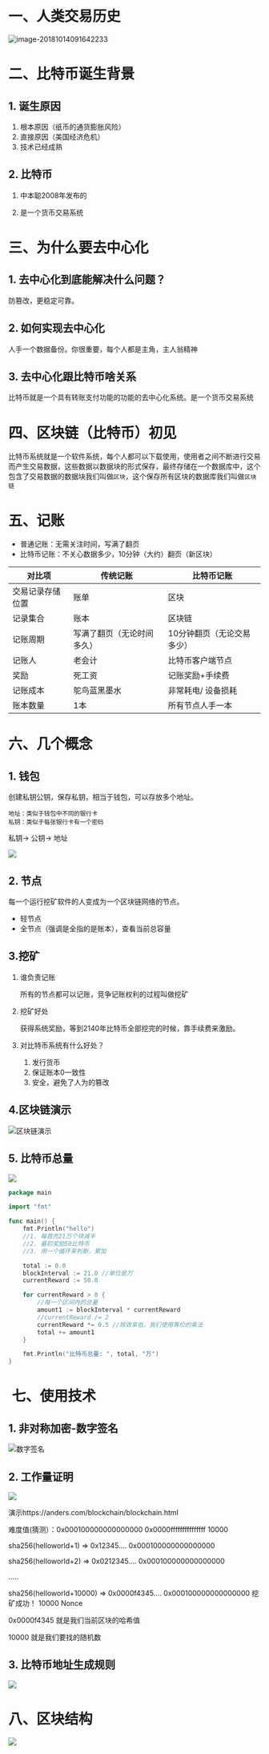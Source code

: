 # 一、人类交易历史

![image-20181014091642233](https://ws3.sinaimg.cn/large/006tNbRwly1fw7hj3u4jqj319c0dutks.jpg)



# 二、比特币诞生背景

## 1. 诞生原因

1. 根本原因（纸币的通货膨胀风险）
2. 直接原因（美国经济危机）
3. 技术已经成熟



## 2. 比特币

1. 中本聪2008年发布的

2. 是一个货币交易系统


# 三、为什么要去中心化

## 1. 去中心化到底能解决什么问题？

防篡改，更稳定可靠。

## 2. 如何实现去中心化

人手一个数据备份。你很重要，每个人都是主角，主人翁精神

## 3. 去中心化跟比特币啥关系

比特币就是一个具有转账支付功能的功能的去中心化系统。是一个货币交易系统



# 四、区块链（比特币）初见

比特币系统就是一个软件系统，每个人都可以下载使用，使用者之间不断进行交易而产生交易数据，这些数据以数据块的形式保存，最终存储在一个数据库中，这个包含了交易数据的数据块我们叫做`区块`，这个保存所有区块的数据库我们叫做`区块链`



# 五、记账

* 普通记账：无需关注时间，写满了翻页
* 比特币记账：不关心数据多少，10分钟（大约）翻页（新区块）

| 对比项           | 传统记账                   | 比特币记账                 |
| ---------------- | -------------------------- | -------------------------- |
| 交易记录存储位置 | 账单                       | 区块                       |
| 记录集合         | 账本                       | 区块链                     |
| 记账周期         | 写满了翻页（无论时间多久） | 10分钟翻页（无论交易多少） |
| 记账人           | 老会计                     | 比特币客户端节点           |
| 奖励             | 死工资                     | 记账奖励+手续费            |
| 记账成本         | 鸵鸟蓝黑墨水               | 非常耗电/ 设备损耗         |
| 账本数量         | 1本                        | 所有节点人手一本           |

# 六、几个概念

## 1. 钱包

创建私钥公钥，保存私钥，相当于钱包，可以存放多个地址。

```
地址：类似于钱包中不同的银行卡
私钥：类似于每张银行卡有一个密码
```

私钥-> 公钥-> 地址

![](https://ws4.sinaimg.cn/large/0069RVTdly1fuv7s1cqg4j317d0j94bm.jpg)



## 2. 节点

每一个运行挖矿软件的人变成为一个区块链网络的节点。

- 轻节点
- 全节点（强调是全指的是账本），查看当前总容量



## 3.挖矿

1. 谁负责记账

   所有的节点都可以记账，竞争记账权利的过程叫做挖矿

2. 挖矿好处

   获得系统奖励，等到2140年比特币全部挖完的时候，靠手续费来激励。

3. 对比特币系统有什么好处？
   1. 发行货币
   2. 保证账本0一致性
   3. 安全，避免了人为的篡改



## 4.区块链演示

![区块链演示](https://ws2.sinaimg.cn/large/006tNbRwly1fw7l2oy21yj31kw0mfwoc.jpg)



## 5. 比特币总量

![](https://ws2.sinaimg.cn/large/006tNbRwly1fw30y5wqqij31ac09r1b5.jpg)

```go
package main

import "fmt"

func main() {
	fmt.Println("hello")
	//1. 每首先21万个块减半
	//2. 最初奖励50比特币
	//3. 用一个循环来判断，累加

	total := 0.0
	blockInterval := 21.0 //单位是万
	currentReward := 50.0

	for currentReward > 0 {
		//每一个区间内的总量
		amount1 := blockInterval * currentReward
		//currentReward /= 2
		currentReward *= 0.5 //除效率低，我们使用等价的乘法
		total += amount1
	}

	fmt.Println("比特币总量: ", total, "万")
}

```

#  七、使用技术

## 1. 非对称加密-数字签名

![数字签名](https://ws2.sinaimg.cn/large/006tNbRwly1fw7qpl0ipsj31hz0z3gto.jpg)

## 2. 工作量证明

![](https://ws1.sinaimg.cn/large/006tNbRwly1fw2330xl31j318b06ptkr.jpg)

演示https://anders.com/blockchain/blockchain.html

难度值(猜测）：0x000100000000000000   0x0000fffffffffffffff   10000



sha256(helloworld+1)  => 0x12345....                     0x000100000000000000

sha256(helloworld+2)  => 0x0212345....                     0x000100000000000000

.....

sha256(helloworld+10000)  => 0x0000f4345....              0x000100000000000000  挖矿成功！  10000 Nonce



0x0000f4345 就是我们当前区块的哈希值

10000 就是我们要找的随机数



## 3. 比特币地址生成规则

![](https://ws4.sinaimg.cn/large/0069RVTdly1fuycezuiduj310a11itv3.jpg)



# 八、区块结构

![](https://ws1.sinaimg.cn/large/006tNbRwly1fw26p5xql2j31820qenpd.jpg)